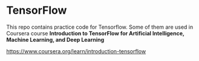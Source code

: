 # TensorFlow

This repo contains practice code for Tensorflow. Some of them are used in Coursera course **Introduction to TensorFlow for Artificial Intelligence, Machine Learning, and Deep Learning**

https://www.coursera.org/learn/introduction-tensorflow
